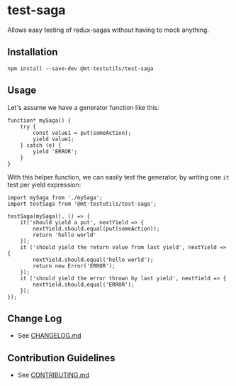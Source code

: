 # test-saga

Allows easy testing of redux-sagas without having to mock anything.

## Installation

    npm install --save-dev @mt-testutils/test-saga
    
## Usage

Let's assume we have a generator function like this:

    function* mySaga() {
        try {
            const value1 = put(someAction);
            yield value1;
        } catch (e) {
            yield 'ERROR';
        }
    }

With this helper function, we can easily test the generator, by writing one `it` test per yield expression:

    import mySaga from './mySaga';
    import testSaga from '@mt-testutils/test-saga';

    testSaga(mySaga(), () => {
        it('should yield a put', nextYield => {
            nextYield.should.equal(put(someAction));
            return 'hello world'
        });
        it ('should yield the return value from last yield', nextYield => {
            nextYield.should.equal('hello world');
            return new Error('ERROR');
        });
        it ('should yield the error thrown by last yield', nextYield => {
            nextYield.should.equal('ERROR');
        });
    });

## Change Log

* See [CHANGELOG.md](CHANGELOG.md)

## Contribution Guidelines

* See [CONTRIBUTING.md](../../CONTRIBUTING.md)
